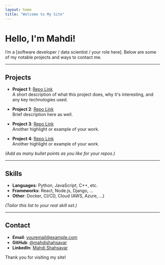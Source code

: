 ```yaml
---
layout: home
title: "Welcome to My Site"
---
```


# Hello, I'm Mahdi!

I’m a [software developer / data scientist / your role here]. Below are some of my notable projects and ways to contact me.

---

## Projects

- **Project 1**: [Repo Link](https://github.com/mahdishahsavar/project1)  
  A short description of what this project does, why it's interesting, and any key technologies used.

- **Project 2**: [Repo Link](https://github.com/mahdishahsavar/project2)  
  Brief description here as well.  

- **Project 3**: [Repo Link](https://github.com/mahdishahsavar/project3)  
  Another highlight or example of your work.

- **Project 4**: [Repo Link](https://github.com/mahdishahsavar/project3)  
  Another highlight or example of your work.

*(Add as many bullet points as you like for your repos.)*

---

## Skills

- **Languages**: Python, JavaScript, C++, etc.
- **Frameworks**: React, Node.js, Django, ...
- **Other**: Docker, CI/CD, Cloud (AWS, Azure, ...)

*(Tailor this list to your real skill set.)*

---

## Contact

- **Email**: [youremail@example.com](mailto:youremail@example.com)
- **GitHub**: [@mahdishahsavar](https://github.com/mahdishahsavar)
- **LinkedIn**: [Mahdi Shahsavar](https://www.linkedin.com/in/your-profile)

Thank you for visiting my site!

